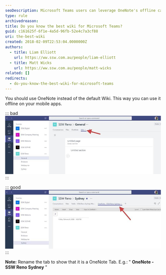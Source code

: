 ```yaml
---
seoDescription: Microsoft Teams users can leverage OneNote's offline capabilities through its native mobile app, ensuring seamless collaboration regardless of internet connectivity.
type: rule
archivedreason:
title: Do you know the best wiki for Microsoft Teams?
guid: c161625f-6f1e-4a5d-96fb-52e4c7a3cf88
uri: the-best-wiki
created: 2018-02-09T22:53:04.0000000Z
authors:
  - title: Liam Elliott
    url: https://ww.ssw.com.au/people/liam-elliott
  - title: Matt Wicks
    url: https://ww.ssw.com.au/people/matt-wicks
related: []
redirects:
  - do-you-know-the-best-wiki-for-microsoft-teams
---
```


You should use OneNote instead of the default Wiki. This way you can use it offline on your mobile apps.

<!--endintro-->

::: bad  
![Bad Example: Default tab – Wiki. There is no offline mobile application](teams-best-wiki-1.jpg)  
:::

::: good  
![Good Example: Use OneNote. Now you can use the normal OneNote Desktop and Mobile app for iOS and Android (including offline support)](teams-best-wiki-2.jpg)  
:::

**Note:** Rename the tab to show that it is a OneNote Tab. E.g.: " **OneNote - SSW Reno Sydney** "
